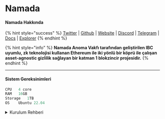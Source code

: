 # Namada

#### **Namada Hakkında**

{% hint style="success" %}
[Twitter](https://twitter.com/namada) | [Github](https://github.com/anoma/namada) | [Website](https://namada.net/) | [Discord](https://discord.gg/namada) | [Telegram](https://t.me/+uB3fAFC56KIzZDVk) | [Docs](https://docs.namada.net/) | [Explorer](https://namada.info/)
{% endhint %}

{% hint style="info" %}
**Namada Anoma Vakfı tarafından geliştirilen IBC uyumlu, zk teknolojisi kullanan Ethereum ile iki yönlü bir köprü ile çalışan asset-agnostic gizlilik sağlayan bir katman 1 blokzincir projesidir.**
{% endhint %}

***

#### Sistem Gereksinimleri

```csharp
CPU	  4 core
RAM	  16GB
Storage	  1TB
OS	  Ubuntu 22.04
```

<details>

<summary>Kurulum Rehberi</summary>



**Paket Güncellemeleri ve Bağımlılklar**

```csharp
sudo apt update && sudo apt upgrade -y
sudo apt-get install -y make git-core libssl-dev pkg-config libclang-12-dev build-essential protobuf-compiler
```

**Go Kurulumu**

```csharp
cd $HOME
! [ -x "$(command -v go)" ] && {
VER="1.20.3"
wget "<https://golang.org/dl/go$VER.linux-amd64.tar.gz>"
sudo rm -rf /usr/local/go
sudo tar -C /usr/local -xzf "go$VER.linux-amd64.tar.gz"
rm "go$VER.linux-amd64.tar.gz"
[ ! -f ~/.bash_profile ] && touch ~/.bash_profile
echo "export PATH=$PATH:/usr/local/go/bin:~/go/bin" >> ~/.bash_profile
source $HOME/.bash_profile
}
[ ! -d ~/go/bin ] && mkdir -p ~/go/bin
```

_**Cüzdan bilgilerinizi ve validatör bilgilerinizi güncelleyin. Değişkenleri export edin. Port ayarlayın.(gerekliyse)**_

```csharp
NAMADA_PORT=26
echo "export NAMADA_PORT="$NAMADA_PORT"" >> $HOME/.bash_profile
echo "export ALIAS="CHOOSE_A_NAME_FOR_YOUR_VALIDATOR"" >> $HOME/.bash_profile
echo "export MEMO="CHOOSE_YOUR_tpknam_ADDRESS"" >> $HOME/.bash_profile
echo "export WALLET="wallet"" >> $HOME/.bash_profile
echo "export PUBLIC_IP=$(wget -qO- [eth0.me](<http://eth0.me/>))" >> $HOME/.bash_profile
echo "export TM_HASH="v0.1.4-abciplus"" >> $HOME/.bash_profile
echo "export CHAIN_ID="shielded-expedition.88f17d1d14"" >> $HOME/.bash_profile
echo "export BASE_DIR="$HOME/.local/share/namada"" >> $HOME/.bash_profile
source $HOME/.bash_profile
```

**Rust yükleyin.**

```csharp
curl --proto '=https' --tlsv1.2 -sSf [<https://sh.rustup.rs>](<https://sh.rustup.rs/>) | sh -s -- -y
source $HOME/.cargo/env
```

**CometBFT yükleyin.**

```csharp
cd $HOME
rm -rf cometbft
git clone <https://github.com/cometbft/cometbft.git>
cd cometbft
git checkout v0.37.2
make build
sudo cp $HOME/cometbft/build/cometbft /usr/local/bin/
cometbft version

```

**Namada indirin ve kurun.**

```csharp
cd $HOME
rm -rf namada
git clone <https://github.com/anoma/namada>
cd namada
wget <https://github.com/anoma/namada/releases/download/v0.32.1/namada-v0.32.1-Linux-x86_64.tar.gz>
tar -xvf namada-v0.32.1-Linux-x86_64.tar.gz
rm namada-v0.32.1-Linux-x86_64.tar.gz
cd namada-v0.32.1-Linux-x86_64
sudo mv namad* /usr/local/bin/
if [ ! -d "$BASE_DIR" ]; then
mkdir -p "$BASE_DIR"
fi
```

_**Namada versionu kontrol edin.**_

```csharp
namada --version
```

*   **Pre-Genesis Validatör iseniz;**

    ```csharp
    cd $HOME
    cp -r ~/.namada/pre-genesis $BASE_DIR/
    namada client utils join-network --chain-id $CHAIN_ID --genesis-validator $ALIAS
    ```

**Full Node veya Post-Genesis iseniz;**

```csharp
namada client utils join-network --chain-id $CHAIN_ID
```

**Servis dosyası oluşturma**

```csharp
sudo tee /etc/systemd/system/namadad.service > /dev/null <<EOF
[Unit]
Description=namada
After=network-online.target

[Service]
User=$USER
WorkingDirectory=$BASE_DIR
Environment=TM_LOG_LEVEL=p2p:none,pex:error
Environment=NAMADA_CMT_STDOUT=true
ExecStart=$(which namada) node ledger run
StandardOutput=syslog
StandardError=syslog
Restart=always
RestartSec=10
LimitNOFILE=65535

[Install]
WantedBy=multi-user.target
EOF
```

**Servis dosyasını başlatma ve loglara bakma**

```csharp
sudo systemctl daemon-reload
sudo systemctl enable namadad
sudo systemctl restart namadad && sudo journalctl -u namadad -f
```

*   **☠ Node’u kapatma ve kaldırma ☠**

    ```csharp
    sudo systemctl stop namadad
    sudo systemctl disable namadad
    sudo rm -rf /etc/systemd/system/namadad.service
    sudo systemctl daemon-reload
    sudo rm $(which namada)
    sudo rm -rf $HOME/.local/share/namada/shielded-expedition.88f17d1d14
    ```

</details>
